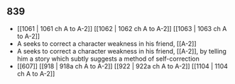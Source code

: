 ## 839
- [[1061 | 1061 ch A to A-2]] [[1062 | 1062 ch A to A-2]] [[1063 | 1063 ch A to A-2]] 
- A seeks to correct a character weakness in his friend, [[A-2]]
- A seeks to correct a character weakness in his friend, [[A-2]], by telling him a story which subtly suggests a method of self-correction
- [[607]] [[918 | 918a ch A to A-2]] [[922 | 922a ch A to A-2]] [[1104 | 1104 ch A to A-2]] 

